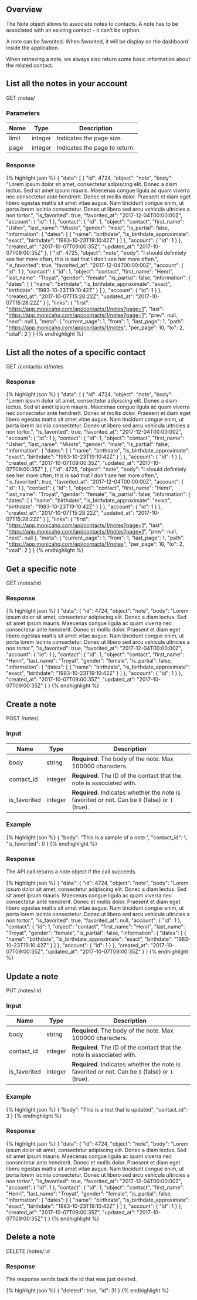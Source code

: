 ## Overview

The Note object allows to associate notes to contacts. A note has to be
associated with an existing contact - it can't be orphan.

A note can be favorited. When favorited, it will be display on the dashboard
inside the application.

When retrieving a note, we always also return some basic information about the
related contact.

## List all the notes in your account

<url>
  GET /notes/
</url>

### Parameters

| Name | Type | Description |
| ---- | ----------- | ----------- |
| limit | integer | Indicates the page size. |
| page | integer | Indicates the page to return. |

### Response

{% highlight json %}
{
  "data": [
    {
      "id": 4724,
      "object": "note",
      "body": "Lorem ipsum dolor sit amet, consectetur adipiscing elit. Donec a diam lectus. Sed sit amet ipsum mauris. Maecenas congue ligula ac quam viverra nec consectetur ante hendrerit. Donec et mollis dolor. Praesent et diam eget libero egestas mattis sit amet vitae augue. Nam tincidunt congue enim, ut porta lorem lacinia consectetur. Donec ut libero sed arcu vehicula ultricies a non tortor.",
      "is_favorited": true,
      "favorited_at": "2017-12-04T00:00:00Z",
      "account": {
        "id": 1
      },
      "contact": {
        "id": 1,
        "object": "contact",
        "first_name": "Usher",
        "last_name": "Misste",
        "gender": "male",
        "is_partial": false,
        "information": {
          "dates": [
            {
              "name": "birthdate",
              "is_birthdate_approximate": "exact",
              "birthdate": "1983-10-23T19:10:42Z"
            }
          ]
        },
        "account": {
          "id": 1
        }
      },
      "created_at": "2017-10-07T09:00:35Z",
      "updated_at": "2017-10-07T09:00:35Z"
    },
    {
      "id": 4725,
      "object": "note",
      "body": "I should definitely see her more often, this is sad that I don't see her more often.",
      "is_favorited": true,
      "favorited_at": "2017-12-04T00:00:00Z",
      "account": {
        "id": 1
      },
      "contact": {
        "id": 1,
        "object": "contact",
        "first_name": "Henri",
        "last_name": "Troyat",
        "gender": "female",
        "is_partial": false,
        "information": {
          "dates": [
            {
              "name": "birthdate",
              "is_birthdate_approximate": "exact",
              "birthdate": "1983-10-23T19:10:42Z"
            }
          ]
        },
        "account": {
          "id": 1
        }
      },
      "created_at": "2017-10-07T15:28:22Z",
      "updated_at": "2017-10-07T15:28:22Z"
    }
  ],
  "links": {
    "first": "https://app.monicahq.com/api/contacts/1/notes?page=1",
    "last": "https://app.monicahq.com/api/contacts/1/notes?page=1",
    "prev": null,
    "next": null
  },
  "meta": {
    "current_page": 1,
    "from": 1,
    "last_page": 1,
    "path": "https://app.monicahq.com/api/contacts/1/notes",
    "per_page": 10,
    "to": 2,
    "total": 2
  }
}
{% endhighlight %}

## List all the notes of a specific contact

<url>
  GET /contacts/:id/notes
</url>

### Response

{% highlight json %}
{
  "data": [
    {
      "id": 4724,
      "object": "note",
      "body": "Lorem ipsum dolor sit amet, consectetur adipiscing elit. Donec a diam lectus. Sed sit amet ipsum mauris. Maecenas congue ligula ac quam viverra nec consectetur ante hendrerit. Donec et mollis dolor. Praesent et diam eget libero egestas mattis sit amet vitae augue. Nam tincidunt congue enim, ut porta lorem lacinia consectetur. Donec ut libero sed arcu vehicula ultricies a non tortor.",
      "is_favorited": true,
      "favorited_at": "2017-12-04T00:00:00Z",
      "account": {
        "id": 1
      },
      "contact": {
        "id": 1,
        "object": "contact",
        "first_name": "Usher",
        "last_name": "Misste",
        "gender": "male",
        "is_partial": false,
        "information": {
          "dates": [
            {
              "name": "birthdate",
              "is_birthdate_approximate": "exact",
              "birthdate": "1983-10-23T19:10:42Z"
            }
          ]
        },
        "account": {
          "id": 1
        }
      },
      "created_at": "2017-10-07T09:00:35Z",
      "updated_at": "2017-10-07T09:00:35Z"
    },
    {
      "id": 4725,
      "object": "note",
      "body": "I should definitely see her more often, this is sad that I don't see her more often.",
      "is_favorited": true,
      "favorited_at": "2017-12-04T00:00:00Z",
      "account": {
        "id": 1
      },
      "contact": {
        "id": 1,
        "object": "contact",
        "first_name": "Henri",
        "last_name": "Troyat",
        "gender": "female",
        "is_partial": false,
        "information": {
          "dates": [
            {
              "name": "birthdate",
              "is_birthdate_approximate": "exact",
              "birthdate": "1983-10-23T19:10:42Z"
            }
          ]
        },
        "account": {
          "id": 1
        }
      },
      "created_at": "2017-10-07T15:28:22Z",
      "updated_at": "2017-10-07T15:28:22Z"
    }
  ],
  "links": {
    "first": "https://app.monicahq.com/api/contacts/1/notes?page=1",
    "last": "https://app.monicahq.com/api/contacts/1/notes?page=1",
    "prev": null,
    "next": null
  },
  "meta": {
    "current_page": 1,
    "from": 1,
    "last_page": 1,
    "path": "https://app.monicahq.com/api/contacts/1/notes",
    "per_page": 10,
    "to": 2,
    "total": 2
  }
}
{% endhighlight %}

## Get a specific note

<url>
  GET /notes/:id
</url>

### Response

{% highlight json %}
{
  "data": {
    "id": 4724,
    "object": "note",
    "body": "Lorem ipsum dolor sit amet, consectetur adipiscing elit. Donec a diam lectus. Sed sit amet ipsum mauris. Maecenas congue ligula ac quam viverra nec consectetur ante hendrerit. Donec et mollis dolor. Praesent et diam eget libero egestas mattis sit amet vitae augue. Nam tincidunt congue enim, ut porta lorem lacinia consectetur. Donec ut libero sed arcu vehicula ultricies a non tortor.",
    "is_favorited": true,
      "favorited_at": "2017-12-04T00:00:00Z",
    "account": {
      "id": 1
    },
    "contact": {
      "id": 1,
      "object": "contact",
      "first_name": "Henri",
      "last_name": "Troyat",
      "gender": "female",
      "is_partial": false,
      "information": {
        "dates": [
          {
            "name": "birthdate",
            "is_birthdate_approximate": "exact",
            "birthdate": "1983-10-23T19:10:42Z"
          }
        ]
      },
      "account": {
        "id": 1
      }
    },
    "created_at": "2017-10-07T09:00:35Z",
    "updated_at": "2017-10-07T09:00:35Z"
  }
}
{% endhighlight %}

## Create a note

<url>
  POST /notes/
</url>

### Input

| Name | Type | Description |
| ---- | ----------- | ----------- |
| body | string | <strong>Required</strong>. The body of the note. Max 100000 characters. |
| contact_id | integer | <strong>Required</strong>. The ID of the contact that the note is associated with. |
| is_favorited | integer | <strong>Required</strong>. Indicates whether the note is favorited or not. Can be `0` (false) or `1` (true). |

### Example

{% highlight json %}
{
  "body": "This is a sample of a note.",
  "contact_id": 1,
  "is_favorited": 0
}
{% endhighlight %}

### Response

The API call returns a note object if the call succeeds.

{% highlight json %}
{
  "data": {
    "id": 4724,
    "object": "note",
    "body": "Lorem ipsum dolor sit amet, consectetur adipiscing elit. Donec a diam lectus. Sed sit amet ipsum mauris. Maecenas congue ligula ac quam viverra nec consectetur ante hendrerit. Donec et mollis dolor. Praesent et diam eget libero egestas mattis sit amet vitae augue. Nam tincidunt congue enim, ut porta lorem lacinia consectetur. Donec ut libero sed arcu vehicula ultricies a non tortor.",
    "is_favorited": true,
    "favorited_at": null,
    "account": {
      "id": 1
    },
    "contact": {
      "id": 1,
      "object": "contact",
      "first_name": "Henri",
      "last_name": "Troyat",
      "gender": "female",
      "is_partial": false,
      "information": {
        "dates": [
          {
            "name": "birthdate",
            "is_birthdate_approximate": "exact",
            "birthdate": "1983-10-23T19:10:42Z"
          }
        ]
      },
      "account": {
        "id": 1
      }
    },
    "created_at": "2017-10-07T09:00:35Z",
    "updated_at": "2017-10-07T09:00:35Z"
  }
}
{% endhighlight %}

## Update a note

<url>
  PUT /notes/:id
</url>

### Input

| Name | Type | Description |
| ---- | ----------- | ----------- |
| body | string | <strong>Required</strong>. The body of the note. Max 100000 characters. |
| contact_id | integer | <strong>Required</strong>. The ID of the contact that the note is associated with. |
| is_favorited | integer | <strong>Required</strong>. Indicates whether the note is favorited or not. Can be `0` (false) or `1` (true). |

### Example

{% highlight json %}
{
  "body": "This is a test that is updated",
  "contact_id": 3
}
{% endhighlight %}

### Response

{% highlight json %}
{
  "data": {
    "id": 4724,
    "object": "note",
    "body": "Lorem ipsum dolor sit amet, consectetur adipiscing elit. Donec a diam lectus. Sed sit amet ipsum mauris. Maecenas congue ligula ac quam viverra nec consectetur ante hendrerit. Donec et mollis dolor. Praesent et diam eget libero egestas mattis sit amet vitae augue. Nam tincidunt congue enim, ut porta lorem lacinia consectetur. Donec ut libero sed arcu vehicula ultricies a non tortor.",
    "is_favorited": true,
    "favorited_at": "2017-12-04T00:00:00Z",
    "account": {
      "id": 1
    },
    "contact": {
      "id": 1,
      "object": "contact",
      "first_name": "Henri",
      "last_name": "Troyat",
      "gender": "female",
      "is_partial": false,
      "information": {
        "dates": [
          {
            "name": "birthdate",
            "is_birthdate_approximate": "exact",
            "birthdate": "1983-10-23T19:10:42Z"
          }
        ]
      },
      "account": {
        "id": 1
      }
    },
    "created_at": "2017-10-07T09:00:35Z",
    "updated_at": "2017-10-07T09:00:35Z"
  }
}
{% endhighlight %}

## Delete a note

<url>
  DELETE /notes/:id
</url>

### Response

The response sends back the id that was just deleted.

{% highlight json %}
{
  "deleted": true,
  "id": 31
}
{% endhighlight %}
